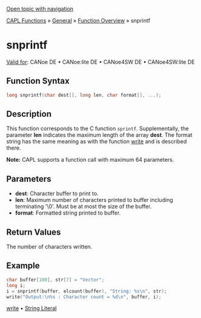 [Open topic with navigation](../../../../../CANoeDEFamily.htm#Topics/CAPLFunctions/Other/Functions/CAPLfunctionSnPrintf.md)

[CAPL Functions](../../CAPLfunctions.md) » [General](../CAPLGeneralStartPage.md) » [Function Overview](../CAPLfunctionsGeneralOverview.md) » snprintf

# snprintf

[Valid for](../../../Shared/FeatureAvailability.md): CANoe DE • CANoe:lite DE • CANoe4SW DE • CANoe4SW:lite DE

## Function Syntax

```c
long snprintf(char dest[], long len, char format[], ...);
```

## Description

This function corresponds to the C function `sprintf`. Supplementally, the parameter **len** indicates the maximum length of the array **dest**. The format string has the same meaning as with the function [write](CAPLfunctionWrite.md) and is described there.

**Note:** CAPL supports a function call with maximum 64 parameters.

## Parameters

- **dest**: Character buffer to print to.
- **len**: Maximum number of characters printed to buffer including terminating '\0'. Must be at most the size of the buffer.
- **format**: Formatted string printed to buffer.

## Return Values

The number of characters written.

## Example

```c
char buffer[100], str[7] = "Vector";
long i;
i = snprintf(buffer, elcount(buffer), "String: %s\n", str);
write("Output:\n%s : Character count = %d\n", buffer, i);
```

[write](CAPLfunctionWrite.md) • [String Literal](../CAPLfunctionsStringLiteral.md)
